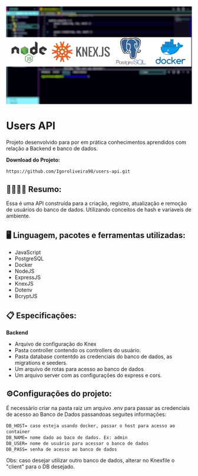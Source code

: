 ![Apresentação do jogo](https://github.com/Igoroliveira98/Igoroliveira98/blob/master/backgrounds/Captura%20de%20tela%20de%202021-04-12%2022-05-20.png)

# Users API 

Projeto desenvolvido para por em prática conhecimentos aprendidos com relação a Backend e banco de dados.
 
**Download do Projeto:** 
```
https://github.com/Igoroliveira98/users-api.git
```


## 🧔🏻👩🏾 Resumo: 

Essa é uma API construída para a criação, registro, atualização e remoção de usuários do banco de dados. Utilizando conceitos de hash e variaveis de ambiente. 

## 🖥 Linguagem, pacotes e ferramentas utilizadas:

- JavaScript
- PostgreSQL
- Docker
- NodeJS
- ExpressJS
- KnexJS
- Dotenv
- BcryptJS


## 📋 Especificações:

**Backend**

- Arquivo de configuração do Knex
- Pasta controller contendo os controllers do usuário. 
- Pasta database contentdo as credenciais do banco de dados, as migrations e seeders.
- Um arquivo de rotas para acesso ao banco de dados
- Um arquivo server com as configurações do express e cors.


## ⚙️Configurações do projeto:

É necessário criar na pasta raiz um arquivo .env para passar as credenciais de acesso ao Banco de Dados passandoas seguites informações:

```
DB_HOST= caso esteja usando docker, passar o host para acesso ao container
DB_NAME= nome dado ao baco de dados. Ex: admin
DB_USER= nome de usuário para acessar o banco de dados
DB_PASS= senha de acesso ao banco de dados
```

Obs: caso desejar utilizar outro banco de dados, alterar no Knexfile o "client" para o DB desejado.
